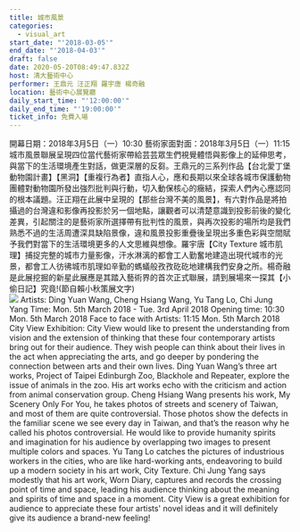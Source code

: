 ```yaml
---
title: 城市風景 
categories:
  - visual_art
start_date: "'2018-03-05'"
end_date: "'2018-04-03'"
draft: false
date: 2020-05-20T08:49:47.832Z
host: 清大藝術中心
performer: 王鼎元 汪正翔 羅宇唐 楊奇融 
location: 藝術中心展覽廳
daily_start_time: "'12:00:00'"
daily_end_time: "'19:00:00'"
ticket_info: 免費入場
---
```


開幕日期：2018年3月5日（一）10:30 藝術家面對面：2018年3月5日（一）11:15 城市風景聯展呈現四位當代藝術家帶給芸芸眾生們視覺體悟與影像上的延伸思考，與當下的生活環境產生對話，做更深層的反芻。王鼎元的三系列作品【台北愛丁堡動物園計畫】【黑洞】【重複行為者】直指人心，應和長期以來全球各城市保護動物團體對動物園所發出強烈批判與行動，切入動保核心的癥結，探索人們內心應認同的根本議題。汪正翔在此展中呈現的【那些台灣不美的風景】，有六對作品是將拍攝過的台灣違和影像再投影於另一個地點，讓觀者可以清楚意識到投影前後的變化差異，引起關注的是藝術家所選擇帶有批判性的風景，與再次投影的場所均是我們熟悉不過的生活周遭深具缺陷景像，違和風景投影重疊後呈現出多重色彩與空間賦予我們對當下的生活環境更多的人文思維與想像。羅宇唐【City Texture 城市肌理】捕捉完整的城市力量影像，汗水淋漓的都會工人勤奮地建造出現代城市的光景，都會工人彷彿城市肌理如辛勤的螞蟻般孜孜矻矻地建構我們安身之所。楊奇融是此展挖掘的新星此展應是其踏入藝術界的首次正式聯展，請到展場來一探其【小偷日記】究竟!(節自賴小秋策展文字)   
 ![](http://nthuartscenter.staging.z72.io/uploads/medium/file/6/%E5%9F%8E%E5%B8%82%E9%A2%A8%E6%99%AF%E8%81%AF%E5%B1%95-%E8%97%9D%E8%A1%93%E5%AE%B6.jpg) Artists: Ding Yuan Wang, Cheng Hsiang Wang, Yu Tang Lo, Chi Jung Yang Time: Mon. 5th March 2018 - Tue. 3rd April 2018 Opening time: 10:30 Mon. 5th March 2018 Face to face with Artists: 11:15 Mon. 5th March 2018 City View Exhibition: City View would like to present the understanding from vision and the extension of thinking that these four contemporary artists bring out for their audience. They wish people can think about their lives in the act when appreciating the arts, and go deeper by pondering the connection between arts and their own lives. Ding Yuan Wang’s three art works, Project of Taipei Edinburgh Zoo, Blackhole and Repeater, explore the issue of animals in the zoo. His art works echo with the criticism and action from animal conservation group. Cheng Hsiang Wang presents his work, My Scenery Only For You, he takes photos of streets and scenery of Taiwan, and most of them are quite controversial. Those photos show the defects in the familiar scene we see every day in Taiwan, and that’s the reason why he called his photos controversial. He would like to provide humanity spirits and imagination for his audience by overlapping two images to present multiple colors and spaces. Yu Tang Lo catches the pictures of industrious workers in the cities, who are like hard-working ants, endeavoring to build up a modern society in his art work, City Texture. Chi Jung Yang says modestly that his art work, Worn Diary, captures and records the crossing point of time and space, leading his audience thinking about the meaning and spirits of time and space in a moment. City View is a great exhibition for audience to appreciate these four artists' novel ideas and it will definitely give its audience a brand-new feeling! 